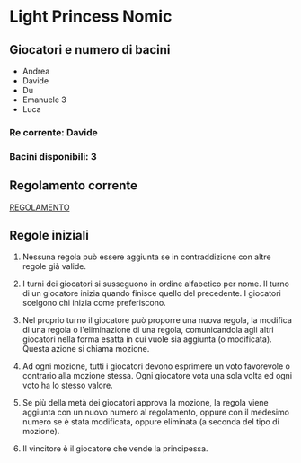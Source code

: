 # Light Princess Nomic

## Giocatori e numero di bacini

- Andrea
- Davide
- Du
- Emanuele 3
- Luca

### Re corrente: Davide

### Bacini disponibili: 3

## Regolamento corrente
[REGOLAMENTO](./Regolamento.md)

## Regole iniziali

1. Nessuna regola può essere aggiunta se in contraddizione con altre regole già valide.

2. I turni dei giocatori si susseguono in ordine alfabetico per nome. Il turno di un giocatore inizia quando finisce quello del precedente. I giocatori scelgono chi inizia come preferiscono.

3. Nel proprio turno il giocatore può proporre una nuova regola, la modifica di una regola o l'eliminazione di una regola, comunicandola agli altri giocatori nella forma esatta in cui vuole sia aggiunta (o modificata). Questa azione si chiama mozione.

4. Ad ogni mozione, tutti i giocatori devono esprimere un voto favorevole o contrario alla mozione stessa. Ogni giocatore vota una sola volta ed ogni voto ha lo stesso valore.

5. Se più della metà dei giocatori approva la mozione, la regola viene aggiunta con un nuovo numero al regolamento, oppure con il medesimo numero se è stata modificata, oppure eliminata (a seconda del tipo di mozione).

6. Il vincitore è il giocatore che vende la principessa.
